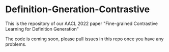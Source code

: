 # Definition-Gneration-Contrastive
This is the repository of our AACL 2022 paper "Fine-grained Contrastive Learning for Definition Generation"

The code is coming soon, please pull issues in this repo once you have any problems.
